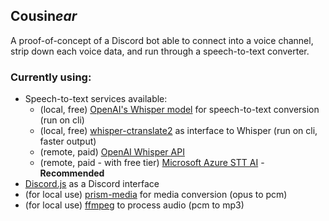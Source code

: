 ## Cousin*ear*

A proof-of-concept of a Discord bot able to connect into a voice channel, strip down each voice data, and run through a speech-to-text converter.

### Currently using:
- Speech-to-text services available:
    - (local, free) [OpenAI's Whisper model](https://github.com/openai/whisper) for speech-to-text conversion (run on cli)
    - (local, free) [whisper-ctranslate2](https://github.com/Softcatala/whisper-ctranslate2) as interface to Whisper (run on cli, faster output)
    - (remote, paid) [OpenAI Whisper API](https://platform.openai.com/docs/guides/speech-to-text)
    - (remote, paid - with free tier) [Microsoft Azure STT AI](https://azure.microsoft.com/en-us/products/ai-services/speech-to-text) - **Recommended**
- [Discord.js](https://discord.js.org) as a Discord interface
- (for local use) [prism-media](https://github.com/amishshah/prism-media) for media conversion (opus to pcm)
- (for local use) [ffmpeg](https://www.ffmpeg.org/) to process audio (pcm to mp3)
